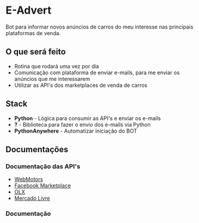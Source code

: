# E-Advert
Bot para informar novos anúncios de carros do meu interesse  nas principais plataformas de venda.

## O que será feito 
- Rotina que rodará uma vez por dia
- Comunicação com plataforma de enviar e-mails, para me enviar os anúncios que me interessarem
- Utilizar as API's dos marketplaces de venda de carros

## Stack
- **Python** - Lógica para consumir as API's e enviar os e-mails
- **?** - Biblioteca para fazer o envio dos e-mails via Python
- **PythonAnywhere** - Automatizar iniciação do BOT

## Documentações 
### Documentação das API's
- [WebMotors]()
- [Facebook Marketplace]()
- [OLX]()
- [Mercado Livre]()

### Documentação 



